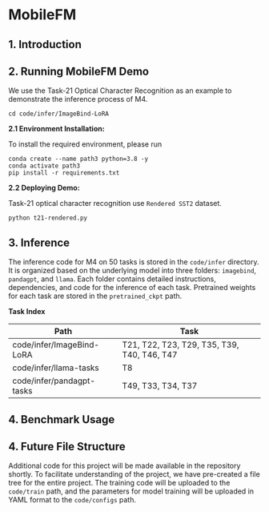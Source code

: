 # MobileFM

## 1. Introduction

## 2. Running MobileFM Demo

We use the Task-21 Optical Character Recognition as an example to demonstrate the inference process of M4.

```
cd code/infer/ImageBind-LoRA
```

**2.1 Environment Installation:**

To install the required environment, please run

```
conda create --name path3 python=3.8 -y
conda activate path3
pip install -r requirements.txt
```

**2.2 Deploying Demo:**

Task-21 optical character recognition use `Rendered SST2` dataset.

```
python t21-rendered.py
```

## 3. Inference

The inference code for M4 on 50 tasks is stored in the `code/infer` directory. It is organized based on the underlying model into three folders: `imagebind`, `pandagpt`, and `llama`. Each folder contains detailed instructions,  dependencies, and code for the inference of each task. Pretrained weights for each task are stored in the `pretrained_ckpt` path.

**Task Index**

| Path                      | Task                                        |
| ------------------------- | ------------------------------------------- |
| code/infer/ImageBind-LoRA | T21, T22, T23, T29, T35, T39, T40, T46, T47 |
| code/infer/llama-tasks    | T8                                          |
| code/infer/pandagpt-tasks | T49, T33, T34, T37                          |

## 4. Benchmark Usage

## 4. Future File Structure

Additional code for this project will be made available in the repository shortly. To facilitate understanding of the project, we have pre-created a file tree for the entire project. The training code will be uploaded to the `code/train` path, and the parameters for model training will be uploaded in YAML format to the `code/configs` path.